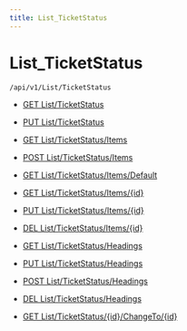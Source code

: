 ```yaml
---
title: List_TicketStatus
---
```


# List_TicketStatus

```http
/api/v1/List/TicketStatus
```




* [GET List/TicketStatus](v1TicketStatusList_GetListDefinition.md)

* [PUT List/TicketStatus](v1TicketStatusList_SetListDefinition.md)

* [GET List/TicketStatus/Items](v1TicketStatusList_GetAllTicketStatusEntity.md)

* [POST List/TicketStatus/Items](v1TicketStatusList_PostTicketStatusEntity.md)

* [GET List/TicketStatus/Items/Default](v1TicketStatusList_CreateDefaultTicketStatusEntity.md)

* [GET List/TicketStatus/Items/{id}](v1TicketStatusList_GetTicketStatusEntity.md)

* [PUT List/TicketStatus/Items/{id}](v1TicketStatusList_PutTicketStatusEntity.md)

* [DEL List/TicketStatus/Items/{id}](v1TicketStatusList_DeleteTicketStatusEntity.md)

* [GET List/TicketStatus/Headings](v1TicketStatusList_GetTicketStatusEntityHeadings.md)

* [PUT List/TicketStatus/Headings](v1TicketStatusList_PutTicketStatusEntityHeadings.md)

* [POST List/TicketStatus/Headings](v1TicketStatusList_PostTicketStatusEntityHeading.md)

* [DEL List/TicketStatus/Headings](v1TicketStatusList_DeleteTicketStatusEntityHeadings.md)

* [GET List/TicketStatus/{id}/ChangeTo/{id}](v1TicketStatusList_GlobalChangeTicketStatus.md)